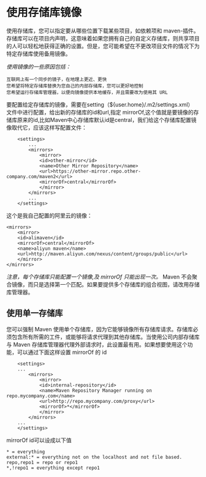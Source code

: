 # 使用存储库镜像
使用存储库，您可以指定要从哪些位置下载某些项目，如依赖项和 maven-插件。存储库可以在项目内声明，这意味着如果您拥有自己的自定义存储库，则共享项目的人可以轻松地获得正确的设置。但是，您可能希望在不更改项目文件的情况下为特定存储库使用备用镜像。

*使用镜像的一些原因包括：*

    互联网上有一个同步的镜子，在地理上更近、更快
    您希望将特定存储库替换为您自己的内部存储库，您可以更好地控制
    您希望运行存储库管理器，以便向镜像提供本地缓存，并且需要改为使用其 URL

要配置给定存储库的镜像，需要在setting（${user.home}/.m2/settings.xml） 文件中进行配置，给出新的存储库的id和url,指定 mirrorOf,这个值就是要镜像的存储库原来的id,比如Maven中心存储库默认id是central，我们给这个存储库配置镜像取代它，应该这样写配置文件：

        <settings>
            ...
            <mirrors>
                <mirror>
                <id>other-mirror</id>
                <name>Other Mirror Repository</name>
                <url>https://other-mirror.repo.other-company.com/maven2</url>
                <mirrorOf>central</mirrorOf>
                </mirror>
            </mirrors>
            ...
        </settings>

这个是我自己配置的阿里云的镜像：

    <mirrors>
        <mirror>
        <id>alimaven</id>
        <mirrorOf>central</mirrorOf>
        <name>aliyun maven</name>
        <url>http://maven.aliyun.com/nexus/content/groups/public</url>
        </mirror>
    </mirrors>

_注意，每个存储库只能配置一个镜像,及 mirrorOf 只能出现一次。_ Maven 不会聚合镜像，而只是选择第一个匹配。如果要提供多个存储库的组合视图，请改用存储库管理器。

## 使用单一存储库

您可以强制 Maven 使用单个存储库，因为它能够镜像所有存储库请求。存储库必须包含所有所需的工件，或能够将请求代理到其他存储库。当使用公司内部存储库与 Maven 存储库管理器代理外部请求时，此设置最有用。如果想要使用这个功能，可以通过下面这样设置 mirrorOf 的 id

        <settings>
        ...
            <mirrors>
                <mirror>
                <id>internal-repository</id>
                <name>Maven Repository Manager running on repo.mycompany.com</name>
                <url>http://repo.mycompany.com/proxy</url>
                <mirrorOf>*</mirrorOf>
                </mirror>
            </mirrors>
        ...
        </settings>

mirrorOf id可以设成以下值
        
    * = everything
    external:* = everything not on the localhost and not file based.
    repo,repo1 = repo or repo1
    *,!repo1 = everything except repo1

